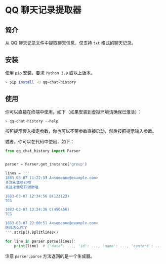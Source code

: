 # QQ 聊天记录提取器

## 简介

从 QQ 聊天记录文件中提取聊天信息，仅支持 `txt` 格式的聊天记录。


## 安装

使用 `pip` 安装，要求 `Python 3.9` 或以上版本。

```bash
> pip install -U qq-chat-history
```

## 使用

你可以直接在终端中使用，如下（如果安装到虚拟环境请确保已激活）：

```bash
> qq-chat-history --help
```

按照提示传入指定参数，你也可以不带参数直接启动，然后按照提示输入参数。

或者，你可以在代码中使用，如下：

```python
from qq_chat_history import Parser


parser = Parser.get_instance('group')

lines = '''
1883-03-07 11:22:33 A<someone@example.com>
关注永雏塔菲喵
关注永雏塔菲谢谢喵

1883-03-07 12:34:56 B(123123)
TCG

1883-03-07 13:24:36 C(456456)
TCG

1883-03-07 22:00:51 A<someone@example.com>
塔菲怎么你了
'''.strip().splitlines()

for line in parser.parse(lines):
    print(line)  # {'date': ..., 'id': ..., 'name': ..., 'content': ...}
```

注意 `parser.parse` 方法返回的是一个生成器。
